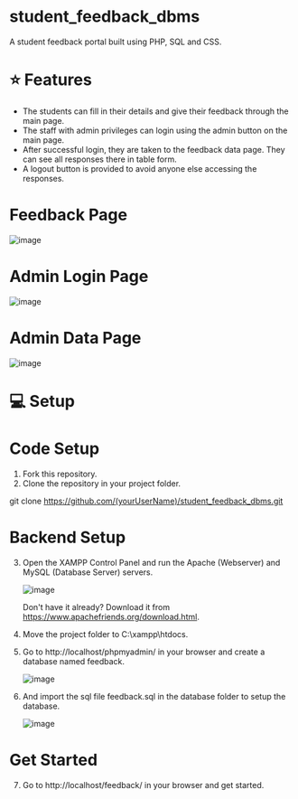 # student_feedback_dbms

A student feedback portal built using PHP, SQL and CSS.


# ⭐ Features

- The students can fill in their details and give their feedback through the main page.
- The staff with admin privileges can login using the admin button on the main page.
- After successful login, they are taken to the feedback data page. They can see all responses there in table form.
- A logout button is provided to avoid anyone else accessing the responses.



# Feedback Page

   ![image](https://github.com/user-attachments/assets/2c852982-928f-4ff4-9866-375bf72f4765)



# Admin Login Page

   ![image](https://github.com/user-attachments/assets/6f9ef54f-052d-4294-ad0d-691778911065)



# Admin Data Page

   ![image](https://github.com/user-attachments/assets/76ba78d4-3c9b-4dd1-ab0e-b1c0b0c7f9b4)


# 💻 Setup



# Code Setup

  1. Fork this repository.
  2. Clone the repository in your project folder.
  
  git clone  https://github.com/(yourUserName)/student_feedback_dbms.git



# Backend Setup

3. Open the XAMPP Control Panel and run the Apache (Webserver) and MySQL (Database Server) servers.


   ![image](https://github.com/user-attachments/assets/5eda26b0-7cbe-4fac-8f20-4a6a9df09c1f)


    Don't have it already? Download it from https://www.apachefriends.org/download.html.


5. Move the project folder to C:\xampp\htdocs.


6. Go to http://localhost/phpmyadmin/ in your browser and create a database named feedback.

   ![image](https://github.com/user-attachments/assets/f3460cb4-42b6-4c52-8cdc-5e033ba208ef)



7. And import the sql file feedback.sql in the database folder to setup the database.

   ![image](https://github.com/user-attachments/assets/dda7f818-b9bb-4ebf-b331-aea9aec1cc9f)



# Get Started

7. Go to http://localhost/feedback/ in your browser and get started.













